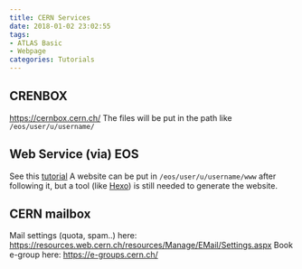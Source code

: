 ```yaml
---
title: CERN Services
date: 2018-01-02 23:02:55
tags:
- ATLAS Basic
- Webpage
categories: Tutorials
---
```

## CRENBOX
https://cernbox.cern.ch/
The files will be put in the path like `/eos/user/u/username/`

## Web Service (via) EOS
See this [tutorial](https://cernbox-manual.web.cern.ch/cernbox-manual/en/web/personal_website_content.html)
A website can be put in `/eos/user/u/username/www` after following it, but a tool (like [Hexo](https://hexo.io)) is still needed to generate the website.

<!--more-->

## CERN mailbox
Mail settings (quota, spam..) here: https://resources.web.cern.ch/resources/Manage/EMail/Settings.aspx
Book e-group here: https://e-groups.cern.ch/
